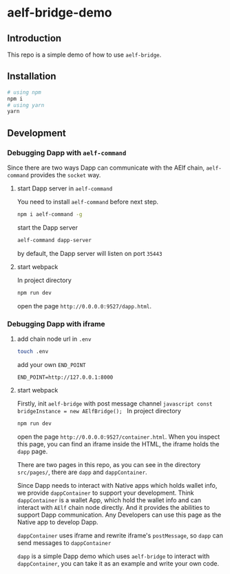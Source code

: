 # aelf-bridge-demo

## Introduction

This repo is a simple demo of how to use `aelf-bridge`.

## Installation

```bash
# using npm
npm i
# using yarn
yarn
```

## Development

### Debugging Dapp with `aelf-command`

Since there are two ways Dapp can communicate with the AElf chain, `aelf-command` provides the `socket` way.

1. start Dapp server in `aelf-command`

    You need to install `aelf-command` before next step.
    ```bash
    npm i aelf-command -g
    ```
    start the Dapp server
    ```bash
    aelf-command dapp-server
    ```
    by default, the Dapp server will listen on port `35443`

2. start webpack

    In project directory
    ```bash
    npm run dev
    ```
   open the page `http://0.0.0.0:9527/dapp.html`.

### Debugging Dapp with iframe

1. add chain node url in `.env`
    ```bash
    touch .env
    ```
    add your own `END_POINT`
    ```dotenv
    END_POINT=http://127.0.0.1:8000
    ```

2. start webpack

    Firstly, init `aelf-bridge` with post message channel
        ```javascript
        const bridgeInstance = new AElfBridge();
        ```
    In project directory
    ```bash
    npm run dev
    ```
    open the page `http://0.0.0.0:9527/container.html`. When you inspect this page, you can find an iframe inside the HTML,
    the iframe holds the `dapp` page.

    There are two pages in this repo, as you can see in the directory `src/pages/`, there are `dapp` and `dappContainer`.

    Since Dapp needs to interact with Native apps which holds wallet info, we provide `dappContainer` to support your development.
    Think `dappContainer` is a wallet App, which hold the wallet info and can interact with `AElf` chain node directly.
    And it provides the abilities to support Dapp communication. Any Developers can use this page as the Native app to develop Dapp.

    `dappContainer` uses iframe and rewrite iframe's `postMessage`, so `dapp` can send messages to `dappContainer`

    `dapp` is a simple Dapp demo which uses `aelf-bridge` to interact with `dappContainer`, you can take it as an example and write your own code.


